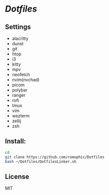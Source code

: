 # *Dotfiles*

## Settings
- alacritty
- dunst
- git
- htop
- i3
- kitty
- mpv
- neofetch
- nvim(nvchad)
- picom
- polybar
- ranger
- rofi
- tmux
- vim
- wezterm
- zellij
- zsh

## Install:
``` bash
cd
git clone https://github.com/romophic/Dotfiles
bash ~/Dotfiles/DotfilesLinker.sh
```

## License
MIT
